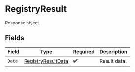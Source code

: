 # RegistryResult

Response object.


## Fields

| Field                                                           | Type                                                            | Required                                                        | Description                                                     |
| --------------------------------------------------------------- | --------------------------------------------------------------- | --------------------------------------------------------------- | --------------------------------------------------------------- |
| `Data`                                                          | [RegistryResultData](../../models/shared/registryresultdata.md) | :heavy_check_mark:                                              | Result data.                                                    |